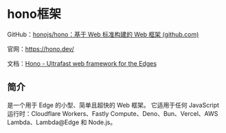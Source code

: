 # hono框架

GitHub：[honojs/hono：基于 Web 标准构建的 Web 框架 (github.com)](https://github.com/honojs/hono)

官网：https://hono.dev/

文档：[Hono - Ultrafast web framework for the Edges](https://hono.dev/top)

## 简介

 是一个用于 Edge 的小型、简单且超快的 Web 框架。 它适用于任何 JavaScript 运行时：Cloudflare Workers、Fastly Compute、Deno、Bun、Vercel、AWS Lambda、Lambda@Edge 和 Node.js。